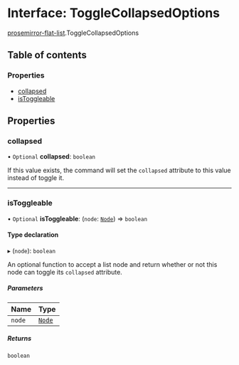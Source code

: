 # Interface: ToggleCollapsedOptions

[prosemirror-flat-list](../modules/prosemirror_flat_list.md).ToggleCollapsedOptions

## Table of contents

### Properties

- [collapsed](prosemirror_flat_list.ToggleCollapsedOptions.md#collapsed)
- [isToggleable](prosemirror_flat_list.ToggleCollapsedOptions.md#istoggleable)

## Properties

### collapsed

• `Optional` **collapsed**: `boolean`

If this value exists, the command will set the `collapsed` attribute to
this value instead of toggle it.

___

### isToggleable

• `Optional` **isToggleable**: (`node`: [`Node`]( https://prosemirror.net/docs/ref/#model.Node )) => `boolean`

#### Type declaration

▸ (`node`): `boolean`

An optional function to accept a list node and return whether or not this
node can toggle its `collapsed` attribute.

##### Parameters

| Name | Type |
| :------ | :------ |
| `node` | [`Node`]( https://prosemirror.net/docs/ref/#model.Node ) |

##### Returns

`boolean`
